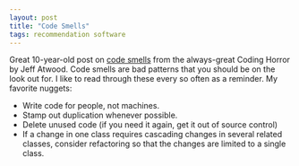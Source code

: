 ```yaml
---
layout: post
title: "Code Smells"
tags: recommendation software
---
```

Great 10-year-old post on [code smells](https://blog.codinghorror.com/code-smells/) from the always-great Coding Horror by Jeff Atwood. Code smells are bad patterns that you should be on the look out for. I like to read through these every so often as a reminder. My favorite nuggets:

- Write code for people, not machines.
- Stamp out duplication whenever possible.
- Delete unused code (if you need it again, get it out of source control)
- If a change in one class requires cascading changes in several related classes, consider refactoring so that the changes are limited to a single class.